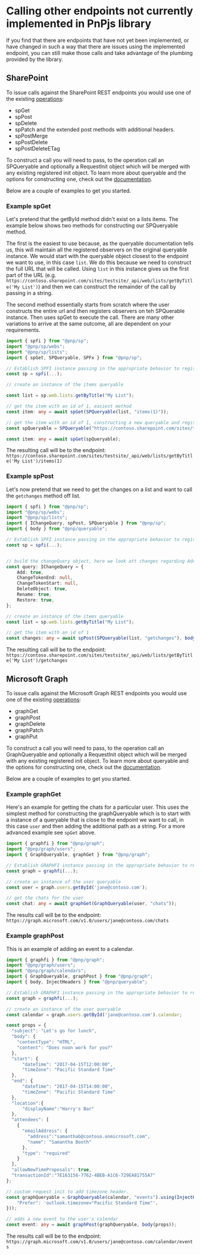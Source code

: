# Calling other endpoints not currently implemented in PnPjs library

If you find that there are endpoints that have not yet been implemented, or have changed in such a way that there are issues using the implemented endpoint, you can still make those calls and take advantage of the plumbing provided by the library.

## SharePoint

To issue calls against the SharePoint REST endpoints you would use one of the existing [operations](https://github.com/pnp/pnpjs/blob/version-3/packages/sp/operations.ts):

- spGet
- spPost
- spDelete
- spPatch
and the extended post methods with additional headers.
- spPostMerge
- spPostDelete
- spPostDeleteETag

To construct a call you will need to pass, to the operation call an SPQueryable and optionally a RequestInit object which will be merged with any existing registered init object. To learn more about queryable and the options for constructing one, check out the [documentation](../queryable/queryable.md).

Below are a couple of examples to get you started.

### Example spGet

Let's pretend that the getById method didn't exist on a lists items. The example below shows two methods for constructing our SPQueryable method.

The first is the easiest to use because, as the queryable documentation tells us, this will maintain all the registered observers on the original queryable instance. We would start with the queryable object closest to the endpoint we want to use, in this case `list`. We do this because we need to construct the full URL that will be called. Using `list` in this instance gives us the first part of the URL (e.g. `https://contoso.sharepoint.com/sites/testsite/_api/web/lists/getByTitle('My List')`) and then we can construct the remainder of the call by passing in a string.

The second method essentially starts from scratch where the user constructs the entire url and then registers observers on teh SPQuerable instance. Then uses spGet to execute the call. There are many other variations to arrive at the same outcome, all are dependent on your requirements.

```TypeScript
import { spfi } from "@pnp/sp";
import "@pnp/sp/webs";
import "@pnp/sp/lists";
import { spGet, SPQueryable, SPFx } from "@pnp/sp";

// Establish SPFI instance passing in the appropriate behavior to register the initial observers.
const sp = spfi(...);

// create an instance of the items queryable

const list = sp.web.lists.getByTitle("My List");

// get the item with an id of 1, easiest method
const item: any = await spGet(SPQueryable(list, "items(1)"));

// get the item with an id of 1, constructing a new queryable and registering behaviors
const spQueryable = SPQueryable("https://contoso.sharepoint.com/sites/testsite/_api/web/lists/getByTitle('My List')/items(1)").using(SPFx(this.context));

const item: any = await spGet(spQueryable);
```

The resulting call will be to the endpoint:
`https://contoso.sharepoint.com/sites/testsite/_api/web/lists/getByTitle('My List')/items(1)`

### Example spPost

Let's now pretend that we need to get the changes on a list and want to call the `getchanges` method off list.

```TypeScript
import { spfi } from "@pnp/sp";
import "@pnp/sp/webs";
import "@pnp/sp/lists";
import { IChangeQuery, spPost, SPQueryable } from "@pnp/sp";
import { body } from "@pnp/queryable";

// Establish SPFI instance passing in the appropriate behavior to register the initial observers.
const sp = spfi(...);


// build the changeQuery object, here we look att changes regarding Add, DeleteObject and Restore
const query: IChangeQuery = {
    Add: true,
    ChangeTokenEnd: null,
    ChangeTokenStart: null,
    DeleteObject: true,
    Rename: true,
    Restore: true,
};

// create an instance of the items queryable
const list = sp.web.lists.getByTitle("My List");

// get the item with an id of 1
const changes: any = await spPost(SPQueryable(list, "getchanges"), body({query}));

```

The resulting call will be to the endpoint:
`https://contoso.sharepoint.com/sites/testsite/_api/web/lists/getByTitle('My List')/getchanges`

## Microsoft Graph

To issue calls against the Microsoft Graph REST endpoints you would use one of the existing [operations](https://github.com/pnp/pnpjs/blob/version-3/packages/graph/operations.ts):

- graphGet
- graphPost
- graphDelete
- graphPatch
- graphPut

To construct a call you will need to pass, to the operation call an GraphQueryable and optionally a RequestInit object which will be merged with any existing registered init object. To learn more about queryable and the options for constructing one, check out the [documentation](../queryable/queryable.md).

Below are a couple of examples to get you started.

### Example graphGet

Here's an example for getting the chats for a particular user. This uses the simplest method for constructing the graphQueryable which is to start with a instance of a queryable that is close to the endpoint we want to call, in this case `user` and then adding the additional path as a string. For a more advanced example see `spGet` above.

```TypeScript
import { graphfi } from "@pnp/graph";
import "@pnp/graph/users";
import { GraphQueryable, graphGet } from "@pnp/graph";

// Establish GRAPHFI instance passing in the appropriate behavior to register the initial observers.
const graph = graphfi(...);

// create an instance of the user queryable
const user = graph.users.getById('jane@contoso.com');

// get the chats for the user
const chat: any = await graphGet(GraphQueryable(user, "chats"));
```

The results call will be to the endpoint:
`https://graph.microsoft.com/v1.0/users/jane@contoso.com/chats`

### Example graphPost

This is an example of adding an event to a calendar.

```TypeScript
import { graphfi } from "@pnp/graph";
import "@pnp/graph/users";
import "@pnp/graph/calendars";
import { GraphQueryable, graphPost } from "@pnp/graph";
import { body, InjectHeaders } from "@pnp/queryable";

// Establish GRAPHFI instance passing in the appropriate behavior to register the initial observers.
const graph = graphfi(...);

// create an instance of the user queryable
const calendar = graph.users.getById('jane@contoso.com').calendar;

const props = {
  "subject": "Let's go for lunch",
  "body": {
    "contentType": "HTML",
    "content": "Does noon work for you?"
  },
  "start": {
      "dateTime": "2017-04-15T12:00:00",
      "timeZone": "Pacific Standard Time"
  },
  "end": {
      "dateTime": "2017-04-15T14:00:00",
      "timeZone": "Pacific Standard Time"
  },
  "location":{
      "displayName":"Harry's Bar"
  },
  "attendees": [
    {
      "emailAddress": {
        "address":"samanthab@contoso.onmicrosoft.com",
        "name": "Samantha Booth"
      },
      "type": "required"
    }
  ],
  "allowNewTimeProposals": true,
  "transactionId":"7E163156-7762-4BEB-A1C6-729EA81755A7"
};

// custom request init to add timezone header.
const graphQueryable = GraphQueryable(calendar, "events").using(InjectHeaders({
    "Prefer": 'outlook.timezone="Pacific Standard Time"',
}));

// adds a new event to the user's calendar
const event: any = await graphPost(graphQueryable, body(props));
```

The results call will be to the endpoint:
`https://graph.microsoft.com/v1.0/users/jane@contoso.com/calendar/events`
